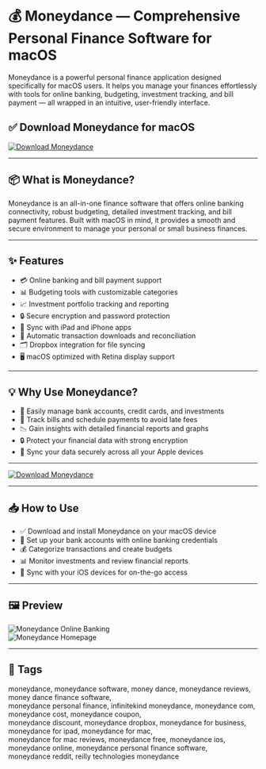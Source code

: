 # 💰 Moneydance — Comprehensive Personal Finance Software for macOS

Moneydance is a powerful personal finance application designed specifically for macOS users. It helps you manage your finances effortlessly with tools for online banking, budgeting, investment tracking, and bill payment — all wrapped in an intuitive, user-friendly interface.

## ✅ Download Moneydance for macOS  
[![Download Moneydance](https://img.shields.io/badge/Download-Moneydance-blueviolet)](#)

---

## 📦 What is Moneydance?

Moneydance is an all-in-one finance software that offers online banking connectivity, robust budgeting, detailed investment tracking, and bill payment features. Built with macOS in mind, it provides a smooth and secure environment to manage your personal or small business finances.

---

## ✨ Features

- 💳 Online banking and bill payment support  
- 📊 Budgeting tools with customizable categories  
- 📈 Investment portfolio tracking and reporting  
- 🔒 Secure encryption and password protection  
- 📱 Sync with iPad and iPhone apps  
- 🔄 Automatic transaction downloads and reconciliation  
- 🗂️ Dropbox integration for file syncing  
- 🖥️ macOS optimized with Retina display support  

---

## 💡 Why Use Moneydance?

- 🏦 Easily manage bank accounts, credit cards, and investments  
- 📅 Track bills and schedule payments to avoid late fees  
- 📉 Gain insights with detailed financial reports and graphs  
- 🔒 Protect your financial data with strong encryption  
- 🔄 Sync your data securely across all your Apple devices  

---

[![Download Moneydance](https://img.shields.io/badge/Download-Moneydance-blueviolet)](#)

---

## 📥 How to Use

- ✅ Download and install Moneydance on your macOS device  
- 🚀 Set up your bank accounts with online banking credentials  
- 💰 Categorize transactions and create budgets  
- 📊 Monitor investments and review financial reports  
- 🔄 Sync with your iOS devices for on-the-go access  

---

## 🖼️ Preview

![Moneydance Online Banking](https://infinitekind.com/images/products/onlinebanking.png)  
![Moneydance Homepage](https://infinitekind.com/images/products/homepage.png)

---

## 📌 Tags

moneydance, moneydance software, money dance, moneydance reviews, money dance finance software,  
moneydance personal finance, infinitekind moneydance, moneydance com, moneydance cost, moneydance coupon,  
moneydance discount, moneydance dropbox, moneydance for business, moneydance for ipad, moneydance for mac,  
moneydance for mac reviews, moneydance free, moneydance ios, moneydance online, moneydance personal finance software,  
moneydance reddit, reilly technologies moneydance
